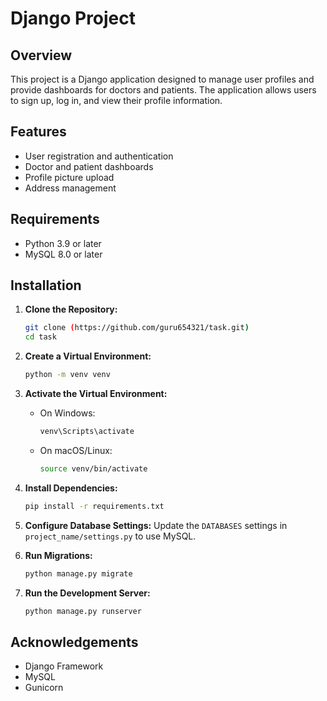 # Django Project

## Overview

This project is a Django application designed to manage user profiles and provide dashboards for doctors and patients. The application allows users to sign up, log in, and view their profile information.

## Features

- User registration and authentication
- Doctor and patient dashboards
- Profile picture upload
- Address management

## Requirements

- Python 3.9 or later
- MySQL 8.0 or later

## Installation

1. **Clone the Repository:**
    ```bash
    git clone (https://github.com/guru654321/task.git)
    cd task
    ```

2. **Create a Virtual Environment:**
    ```bash
    python -m venv venv
    ```

3. **Activate the Virtual Environment:**
    - On Windows:
        ```bash
        venv\Scripts\activate
        ```
    - On macOS/Linux:
        ```bash
        source venv/bin/activate
        ```

4. **Install Dependencies:**
    ```bash
    pip install -r requirements.txt
    ```

5. **Configure Database Settings:**
    Update the `DATABASES` settings in `project_name/settings.py` to use MySQL.

6. **Run Migrations:**
    ```bash
    python manage.py migrate
    ```

7. **Run the Development Server:**
    ```bash
    python manage.py runserver
    ```



## Acknowledgements

- Django Framework
- MySQL
- Gunicorn

